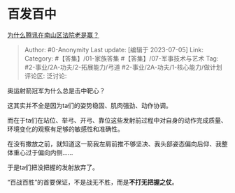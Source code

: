 # 百发百中
[为什么腾讯在南山区法院老是赢？](https://www.zhihu.com/question/32059030/answer/3104020622)

> Author: #0-Anonymity
> Last update: [编辑于 2023-07-05]
> Link:
> Category: #【答集】/01-家族答集 #【答集】/07-军事技术与艺术 
> Tag: #2-事业/2A-功夫/2-拓展能力/弓道 #2-事业/2A-功夫/1-核心能力/做计划
> 评论区:
> 泛讨论:

奥运射箭冠军为什么总是击中靶心？

这其实并不全是因为ta们的姿势稳固、肌肉强劲、动作协调。

而在于ta们在站位、举弓、开弓、靠位这些发射前过程中对自身的动作完成质量、环境变化的观察有足够的敏感性和准确性。

在没有撒放之前，就知道这一箭我左肩前推不够坚决、我头部姿态偏向后仰、我整体重心过于偏向内侧……

于是ta们把没把握的发射放弃了。

“百战百胜”的首要保证，不是战无不胜，而是**不打无把握之仗**。
